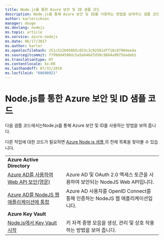 ```yaml
---
title: Node.js를 통한 Azure 보안 및 ID 샘플 코드
description: Node.js를 통해 Azure 보안 및 ID를 사용하는 방법을 보여주는 샘플 코드입니다.
author: karlerickson
manager: douge
ms.devlang: nodejs
ms.topic: article
ms.service: azure-nodejs
ms.date: 06/17/2017
ms.author: karler
ms.openlocfilehash: 251c5226958b5c653c3c92581dff18c87904ee4a
ms.sourcegitcommit: f799dd4590dc5a5e646d7d50c9604a9975dadeb1
ms.translationtype: HT
ms.contentlocale: ko-KR
ms.lasthandoff: 07/31/2019
ms.locfileid: "68690921"
---
```

# <a name="azure-security-and-identity-with-nodejs-code-samples"></a>Node.js를 통한 Azure 보안 및 ID 샘플 코드

다음 샘플 코드에서는Node.js를 통해 Azure 보안 및 ID를 사용하는 방법을 보여 줍니다.

다른 작업에 대한 코드가 필요하면 [Azure Node.js 샘플 ](https://azure.microsoft.com/resources/samples/?term=nodejs)의 전체 목록을 찾아볼 수 있습니다.

| | |
|---|---|
| **Azure Active Directory** ||
| [Azure AD를 사용하여 Web API 보안(영문)](https://azure.microsoft.com/resources/samples/active-directory-node-webapi/) | Azure AD 및 OAuth 2.0 액세스 토큰을 사용하여 보안되는 NodeJS Web API입니다. |
| [Azure AD를 NodeJS 웹 애플리케이션에 통합](https://azure.microsoft.com/resources/samples/active-directory-node-webapp-openidconnect/) | Azure AD 사용자를 OpenID Connect를 통해 인증하는 NodeJS 웹 애플리케이션입니다. |
| **Azure Key Vault** ||
| [Node.js에서 Key Vault 시작](https://azure.microsoft.com/resources/samples/key-vault-node-getting-started/) | 키 자격 증명 모음을 생성, 관리 및 상호 작용하는 방법을 보여 줍니다. |
